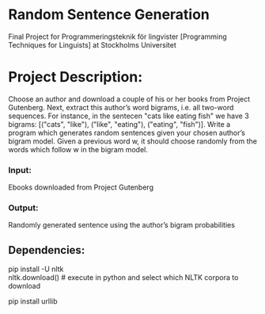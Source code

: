 # Random Sentence Generation
Final Project for Programmeringsteknik för lingvister [Programming Techniques for Linguists]  at Stockholms Universitet

<H1>Project Description:</h1>
Choose an author and download a couple of his or her books from Project Gutenberg. Next, extract this author’s word bigrams, i.e. all two-word sequences. For instance, in the sentecen "cats like eating fish" we have 3 bigrams: [("cats", "like"), ("like", "eating"), ("eating", "fish")]. Write a program which generates random sentences given your chosen author’s bigram model. Given a previous word w, it should choose randomly from the words which follow w in the bigram model.

<h3> Input:</h3>
Ebooks downloaded from Project Gutenberg 
<h3> Output:</h3>
Randomly generated sentence using the author’s bigram probabilities

<h2> Dependencies:</h2>

pip install -U nltk <br>
nltk.download() # execute in python and select which NLTK corpora to download

pip install urllib<br>
